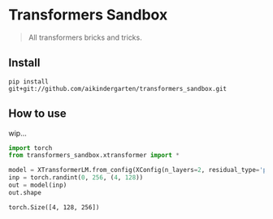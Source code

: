# Transformers Sandbox
> All transformers bricks and tricks.


## Install

`pip install git+git://github.com/aikindergarten/transformers_sandbox.git`

## How to use

wip...

```python
import torch
from transformers_sandbox.xtransformer import *

model = XTransformerLM.from_config(XConfig(n_layers=2, residual_type='prenorm'))
inp = torch.randint(0, 256, (4, 128))
out = model(inp)
out.shape
```




    torch.Size([4, 128, 256])


